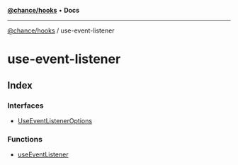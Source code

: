 [**@chance/hooks**](../README.md) • **Docs**

***

[@chance/hooks](../modules.md) / use-event-listener

# use-event-listener

## Index

### Interfaces

- [UseEventListenerOptions](interfaces/UseEventListenerOptions.md)

### Functions

- [useEventListener](functions/useEventListener.md)
